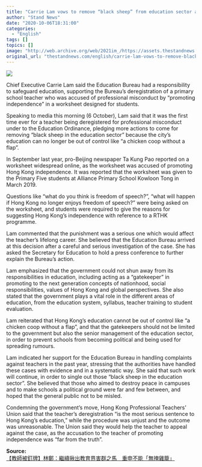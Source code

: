 ```yaml
---
title: "Carrie Lam vows to remove “black sheep” from education sector as teacher deregistered for “promoting independence”"
author: "Stand News"
date: "2020-10-06T18:31:00"
categories:
  - "English"
tags: []
topics: []
image: "http://web.archive.org/web/2021im_/https://assets.thestandnews.com/media/photos/0_lJVFP_LLlA0uG.png"
original_url: "thestandnews.com/english/carrie-lam-vows-to-remove-black-sheep-from-education-sector-as-teacher-deregistered-for-promoting-independence"
---
```

![](http://web.archive.org/web/2021im_/https://assets.thestandnews.com/media/photos/0_lJVFP_LLlA0uG.png)

Chief Executive Carrie Lam said the Education Bureau had a responsibility to safeguard education, supporting the Bureau’s deregistration of a primary school teacher who was accused of professional misconduct by “promoting independence” in a worksheet designed for students.

Speaking to media this morning (6 October), Lam said that it was the first time ever for a teacher being deregistered for professional misconduct under to the Education Ordinance, pledging more actions to come for removing “black sheep in the education sector” because the city’s education can no longer be out of control like “a chicken coop without a flap”.

In September last year, pro-Beijing newspaper Ta Kung Pao reported on a worksheet widespread online, as the worksheet was accused of promoting Hong Kong independence. It was reported that the worksheet was given to the Primary Five students at Alliance Primary School Kowloon Tong in March 2019.

Questions like “what do you think is freedom of speech?”, “what will happen if Hong Kong no longer enjoys freedom of speech?” were being asked on the worksheet, and students were required to give the reasons for suggesting Hong Kong’s independence with reference to a RTHK programme.

Lam commented that the punishment was a serious one which would affect the teacher’s lifelong career. She believed that the Education Bureau arrived at this decision after a careful and serious investigation of the case. She has asked the Secretary for Education to hold a press conference to further explain the Bureau’s action.

Lam emphasized that the government could not shun away from its responsibilities in education, including acting as a “gatekeeper” in promoting to the next generation concepts of nationhood, social responsibilities, values of Hong Kong and global perspectives. She also stated that the government plays a vital role in the different areas of education, from the education system, syllabus, teacher training to student evaluation.

Lam reiterated that Hong Kong’s education cannot be out of control like “a chicken coop without a flap”, and that the gatekeepers should not be limited to the government but also the senior management of the education sector, in order to prevent schools from becoming political and being used for spreading rumours.

Lam indicated her support for the Education Bureau in handling complaints against teachers in the past year, stressing that the authorities have handled these cases with evidence and in a systematic way. She said that such work will continue, in order to single out those “black sheep in the education sector”. She believed that those who aimed to destroy peace in campuses and to make schools a political ground were far and few between, and hoped that the general public not to be misled.

Condemning the government’s move, Hong Kong Professional Teachers’ Union said that the teacher’s deregistration “is the most serious sentence to Hong Kong’s education,” while the procedure was unjust and the outcome was unreasonable. The Union said they would help the teacher to appeal against the case, as the accusation to the teacher of promoting independence was “far from the truth”.

**Source:**  
[【教師被釘牌】林鄭：繼續揪出教育界害群之馬　重申不能「無掩雞籠」](../../society/%E6%95%99%E8%82%B2%E5%B1%80%E9%A6%96%E4%BB%A5%E5%B0%88%E6%A5%AD%E5%A4%B1%E5%BE%B7%E5%8F%96%E6%B6%88%E6%95%99%E5%B8%AB%E8%A8%BB%E5%86%8A-%E6%9E%97%E9%84%AD%E9%87%8D%E7%94%B3%E6%95%99%E8%82%B2%E4%B8%8D%E8%83%BD%E6%98%AF-%E7%84%A1%E6%8E%A9%E9%9B%9E%E7%B1%A0-%E6%94%AF%E6%8C%81%E6%8F%AA%E5%87%BA%E6%95%99%E8%82%B2%E7%95%8C%E7%9A%84%E5%AE%B3%E7%BE%A4%E4%B9%8B%E9%A6%AC/)